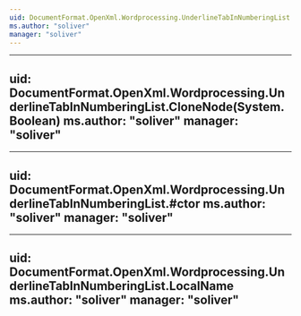 ```yaml
---
uid: DocumentFormat.OpenXml.Wordprocessing.UnderlineTabInNumberingList
ms.author: "soliver"
manager: "soliver"
---
```


---
uid: DocumentFormat.OpenXml.Wordprocessing.UnderlineTabInNumberingList.CloneNode(System.Boolean)
ms.author: "soliver"
manager: "soliver"
---

---
uid: DocumentFormat.OpenXml.Wordprocessing.UnderlineTabInNumberingList.#ctor
ms.author: "soliver"
manager: "soliver"
---

---
uid: DocumentFormat.OpenXml.Wordprocessing.UnderlineTabInNumberingList.LocalName
ms.author: "soliver"
manager: "soliver"
---
